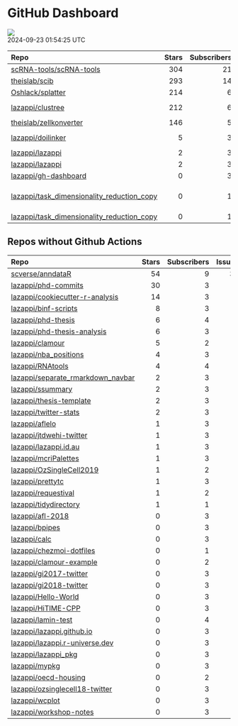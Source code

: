 GitHub Dashboard
================

![](https://github.com/lazappi/gh-dashboard/workflows/Render%20Status/badge.svg)  
2024-09-23 01:54:25 UTC

| Repo                                                                                                        | Stars | Subscribers | Issues | Forks | Status                                                                                                                                                                                                                                                                                                                                                                                                                      | Commit                                                                                                                                                                                                  |
|:------------------------------------------------------------------------------------------------------------|------:|------------:|-------:|------:|:----------------------------------------------------------------------------------------------------------------------------------------------------------------------------------------------------------------------------------------------------------------------------------------------------------------------------------------------------------------------------------------------------------------------------|:--------------------------------------------------------------------------------------------------------------------------------------------------------------------------------------------------------|
| [scRNA-tools/scRNA-tools](https://github.com/scRNA-tools/scRNA-tools)                                       |   304 |          21 |      6 |    75 | [![](https://github.com/scRNA-tools/scRNA-tools/workflows/Build-site/badge.svg)](https://github.com/scRNA-tools/scRNA-tools/actions/runs/10977927642)                                                                                                                                                                                                                                                                       | <a href="https://github.com/scRNA-tools/scRNA-tools/commit/9062ed9f3ae1835f96f6b01b1cd9f1bf79aee04c" title="Merge pull request #286 from lazappi/main">9062ed</a>                                       |
| [theislab/scib](https://github.com/theislab/scib)                                                           |   293 |          14 |     41 |    62 | [![](https://github.com/theislab/scib/workflows/Deployment/badge.svg)](https://github.com/theislab/scib/actions/runs/10287985783)                                                                                                                                                                                                                                                                                           | <a href="https://github.com/theislab/scib/commit/5547cd1f6b24eed7499c6492bf5c1ef4e2ef9f7a" title="Skip labels before loop (#394)">5547cd</a>                                                            |
| [Oshlack/splatter](https://github.com/Oshlack/splatter)                                                     |   214 |           6 |      8 |    57 | [![](https://github.com/Oshlack/splatter/workflows/R-CMD-check-bioc/badge.svg)](https://github.com/Oshlack/splatter/actions/runs/8968482670)                                                                                                                                                                                                                                                                                | <a href="https://github.com/Oshlack/splatter/commit/4018ddc450d91a244c5ba10cd497697aa820f87e" title="Merge remote-tracking branch 'upstream/devel' into devel">4018dd</a>                               |
| [lazappi/clustree](https://github.com/lazappi/clustree)                                                     |   212 |           6 |     12 |    16 | [![](https://github.com/lazappi/clustree/workflows/R-CMD-check/badge.svg)](https://github.com/lazappi/clustree/actions/runs/6796215931) [![](https://github.com/lazappi/clustree/workflows/pkgdown/badge.svg)](https://github.com/lazappi/clustree/actions/runs/6796215941) [![](https://github.com/lazappi/clustree/workflows/test-coverage/badge.svg)](https://github.com/lazappi/clustree/actions/runs/6796215933)       | <a href="https://github.com/lazappi/clustree/commit/24900bdf459c29812c716ba9f889c58685f957ed" title="Fix code coverage badge">24900b</a>                                                                |
| [theislab/zellkonverter](https://github.com/theislab/zellkonverter)                                         |   146 |           5 |     27 |    27 | [![](https://github.com/theislab/zellkonverter/workflows/.github/workflows/check-bioc.yml/badge.svg)](https://github.com/theislab/zellkonverter/actions/runs/9611012269)                                                                                                                                                                                                                                                    | <a href="https://github.com/theislab/zellkonverter/commit/328e7ea895196dbac6229ad3076e9b6ed00b7afe" title="Merge branch 'RELEASE_3_19' into devel">328e7e</a>                                           |
| [lazappi/doilinker](https://github.com/lazappi/doilinker)                                                   |     5 |           3 |      2 |     0 | [![](https://github.com/lazappi/doilinker/workflows/R-CMD-check/badge.svg)](https://github.com/lazappi/doilinker/actions/runs/8049128238) [![](https://github.com/lazappi/doilinker/workflows/pkgdown/badge.svg)](https://github.com/lazappi/doilinker/actions/runs/8049128248) [![](https://github.com/lazappi/doilinker/workflows/test-coverage/badge.svg)](https://github.com/lazappi/doilinker/actions/runs/8049128236) | <a href="https://github.com/lazappi/doilinker/commit/16a860d1ed696c4cdcf8d10ba3a75e09482097a3" title="📝 Add r-universe badge to README">16a860</a>                                                     |
| [lazappi/lazappi](https://github.com/lazappi/lazappi)                                                       |     2 |           3 |      0 |     1 | [![](https://github.com/lazappi/lazappi/workflows/Metrics%20(intro)/badge.svg)](https://github.com/lazappi/lazappi/actions/runs/10986105397)                                                                                                                                                                                                                                                                                | <a href="https://github.com/lazappi/lazappi/commit/0ab8481d487daa813169aba7415a33e5fd87c5d1" title="Update github-status.svg - [Skip GitHub Action]">0ab848</a>                                         |
| [lazappi/lazappi](https://github.com/lazappi/lazappi)                                                       |     2 |           3 |      0 |     1 | [![](https://github.com/lazappi/lazappi/workflows/Metrics%20(status)/badge.svg)](https://github.com/lazappi/lazappi/actions/runs/10985737586) [![](https://github.com/lazappi/lazappi/workflows/Render%20README/badge.svg)](https://github.com/lazappi/lazappi/actions/runs/10985253919)                                                                                                                                    | <a href="https://github.com/lazappi/lazappi/commit/183da7494dba020694dd72b479362eaaee635ac1" title="Update github-intro.svg - [Skip GitHub Action]">183da7</a>                                          |
| [lazappi/gh-dashboard](https://github.com/lazappi/gh-dashboard)                                             |     0 |           3 |      0 |     0 | [![](https://github.com/lazappi/gh-dashboard/workflows/Render%20Status/badge.svg)](https://github.com/lazappi/gh-dashboard/actions/runs/10986371258)                                                                                                                                                                                                                                                                        | <a href="https://github.com/lazappi/gh-dashboard/commit/51368181a727a6d09ece71438a3667622111753d" title="Re-build status page">513681</a>                                                               |
| [lazappi/task_dimensionality_reduction_copy](https://github.com/lazappi/task_dimensionality_reduction_copy) |     0 |           1 |      1 |     0 | [![](https://github.com/lazappi/task_dimensionality_reduction_copy/workflows/Build/badge.svg)](https://github.com/lazappi/task_dimensionality_reduction_copy/actions/runs/10900153403) [![](https://github.com/lazappi/task_dimensionality_reduction_copy/workflows/Test/badge.svg)](https://github.com/lazappi/task_dimensionality_reduction_copy/actions/runs/10900153410)                                                | \<a href=“<https://github.com/lazappi/task_dimensionality_reduction_copy/commit/73ff05ef0a090fa9bb57773c579d6f79bebca8cb>” title=“Revert”chore(template): sync with lazappi/task_template”“\>73ff05</a> |
| [lazappi/task_dimensionality_reduction_copy](https://github.com/lazappi/task_dimensionality_reduction_copy) |     0 |           1 |      1 |     0 | [![](https://github.com/lazappi/task_dimensionality_reduction_copy/workflows/.github/workflows/template-sync.yaml/badge.svg)](https://github.com/lazappi/task_dimensionality_reduction_copy/actions/runs/10901234566)                                                                                                                                                                                                       | <a href="https://github.com/lazappi/task_dimensionality_reduction_copy/commit/8335debf0c0a896588d45abed10fd6c558dc76ea" title="Add upstream branch to sync action">8335de</a>                           |

## Repos without Github Actions

| Repo                                                                                      | Stars | Subscribers | Issues | Forks |
|:------------------------------------------------------------------------------------------|------:|------------:|-------:|------:|
| [scverse/anndataR](https://github.com/scverse/anndataR)                                   |    54 |           9 |     35 |     8 |
| [lazappi/phd-commits](https://github.com/lazappi/phd-commits)                             |    30 |           3 |      0 |     7 |
| [lazappi/cookiecutter-r-analysis](https://github.com/lazappi/cookiecutter-r-analysis)     |    14 |           3 |      0 |     6 |
| [lazappi/binf-scripts](https://github.com/lazappi/binf-scripts)                           |     8 |           3 |      0 |     7 |
| [lazappi/phd-thesis](https://github.com/lazappi/phd-thesis)                               |     6 |           4 |      0 |     4 |
| [lazappi/phd-thesis-analysis](https://github.com/lazappi/phd-thesis-analysis)             |     6 |           3 |      0 |     2 |
| [lazappi/clamour](https://github.com/lazappi/clamour)                                     |     5 |           2 |      1 |     1 |
| [lazappi/nba_positions](https://github.com/lazappi/nba_positions)                         |     4 |           3 |      0 |     1 |
| [lazappi/RNAtools](https://github.com/lazappi/RNAtools)                                   |     4 |           4 |      6 |     3 |
| [lazappi/separate_rmarkdown_navbar](https://github.com/lazappi/separate_rmarkdown_navbar) |     2 |           3 |      0 |     2 |
| [lazappi/ssummary](https://github.com/lazappi/ssummary)                                   |     2 |           3 |      0 |     0 |
| [lazappi/thesis-template](https://github.com/lazappi/thesis-template)                     |     2 |           3 |      0 |     0 |
| [lazappi/twitter-stats](https://github.com/lazappi/twitter-stats)                         |     2 |           3 |      0 |     7 |
| [lazappi/aflelo](https://github.com/lazappi/aflelo)                                       |     1 |           3 |      0 |     0 |
| [lazappi/jtdwehi-twitter](https://github.com/lazappi/jtdwehi-twitter)                     |     1 |           3 |      0 |     1 |
| [lazappi/lazappi.id.au](https://github.com/lazappi/lazappi.id.au)                         |     1 |           3 |      1 |     0 |
| [lazappi/mcriPalettes](https://github.com/lazappi/mcriPalettes)                           |     1 |           3 |      0 |     0 |
| [lazappi/OzSingleCell2019](https://github.com/lazappi/OzSingleCell2019)                   |     1 |           2 |      0 |     0 |
| [lazappi/prettytc](https://github.com/lazappi/prettytc)                                   |     1 |           3 |      0 |     0 |
| [lazappi/requestival](https://github.com/lazappi/requestival)                             |     1 |           2 |      0 |     0 |
| [lazappi/tidydirectory](https://github.com/lazappi/tidydirectory)                         |     1 |           1 |      0 |     0 |
| [lazappi/afl-2018](https://github.com/lazappi/afl-2018)                                   |     0 |           3 |      0 |     0 |
| [lazappi/bpipes](https://github.com/lazappi/bpipes)                                       |     0 |           3 |      0 |     0 |
| [lazappi/calc](https://github.com/lazappi/calc)                                           |     0 |           3 |      0 |     0 |
| [lazappi/chezmoi-dotfiles](https://github.com/lazappi/chezmoi-dotfiles)                   |     0 |           1 |      0 |     0 |
| [lazappi/clamour-example](https://github.com/lazappi/clamour-example)                     |     0 |           2 |      0 |     0 |
| [lazappi/gi2017-twitter](https://github.com/lazappi/gi2017-twitter)                       |     0 |           3 |      0 |     0 |
| [lazappi/gi2018-twitter](https://github.com/lazappi/gi2018-twitter)                       |     0 |           3 |      0 |     1 |
| [lazappi/Hello-World](https://github.com/lazappi/Hello-World)                             |     0 |           3 |      0 |     0 |
| [lazappi/HiTIME-CPP](https://github.com/lazappi/HiTIME-CPP)                               |     0 |           3 |      0 |     4 |
| [lazappi/lamin-test](https://github.com/lazappi/lamin-test)                               |     0 |           4 |      0 |     0 |
| [lazappi/lazappi.github.io](https://github.com/lazappi/lazappi.github.io)                 |     0 |           3 |      0 |     0 |
| [lazappi/lazappi.r-universe.dev](https://github.com/lazappi/lazappi.r-universe.dev)       |     0 |           3 |      1 |     0 |
| [lazappi/lazappi_pkg](https://github.com/lazappi/lazappi_pkg)                             |     0 |           3 |      0 |     0 |
| [lazappi/mypkg](https://github.com/lazappi/mypkg)                                         |     0 |           3 |      0 |     0 |
| [lazappi/oecd-housing](https://github.com/lazappi/oecd-housing)                           |     0 |           2 |      0 |     0 |
| [lazappi/ozsinglecell18-twitter](https://github.com/lazappi/ozsinglecell18-twitter)       |     0 |           3 |      0 |     0 |
| [lazappi/wcplot](https://github.com/lazappi/wcplot)                                       |     0 |           3 |      0 |     0 |
| [lazappi/workshop-notes](https://github.com/lazappi/workshop-notes)                       |     0 |           3 |      0 |     0 |
